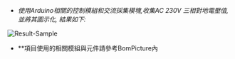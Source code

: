- *使用Arduino相關的控制模組和交流採集模塊,收集AC 230V 三相對地電壓值,並將其圖示化, 結果如下:*

![Result-Sample](https://github.com/user-attachments/assets/a83a1e0b-a9ec-4cc8-a9c6-5eeed8f5e3b6)

- **項目使用的相關模組與元件請參考BomPicture內 
